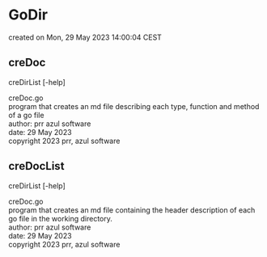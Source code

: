 # GoDir

created on Mon, 29 May 2023 14:00:04 CEST

## creDoc

creDirList [-help]

creDoc.go  
program that creates an md file describing each type, function and method of a go file  
author: prr azul software  
date: 29 May 2023  
copyright 2023 prr, azul software  
  
  
## creDocList

creDirList [-help]

creDoc.go  
program that creates an md file containing the header description of each go file in the working directory.  
author: prr azul software  
date: 29 May 2023  
copyright 2023 prr, azul software  
  
  
